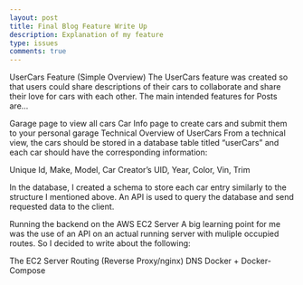 ```yaml
---
layout: post  
title: Final Blog Feature Write Up
description: Explanation of my feature
type: issues  
comments: true  
---
```


UserCars Feature (Simple Overview)
The UserCars feature was created so that users could share descriptions of their cars to collaborate and share their love for cars with each other. The main intended features for Posts are…

Garage page to view all cars 
Car Info page to create cars and submit them to your personal garage
Technical Overview of UserCars
From a technical view, the cars should be stored in a database table titled “userCars” and each car should have the corresponding information:

Unique Id,
Make,
Model,
Car Creator’s UID,
Year,
Color,
Vin,
Trim

In the database, I created a schema to store each car entry similarly to the structure I mentioned above. An API is used to query the database and send requested data to the client.

Running the backend on the AWS EC2 Server
A big learning point for me was the use of an API on an actual running server with muliple occupied routes. So I decided to write about the following:

The EC2 Server
Routing (Reverse Proxy/nginx)
DNS
Docker + Docker-Compose